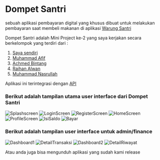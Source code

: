 # Dompet Santri

sebuah aplikasi pembayaran digital yang khusus dibuat untuk melakukan pembayaran saat membeli makanan di aplikasi [Warung Santri](https://github.com/erwinsanjaya165/Warsan)

Dompet Santri adalah Mini Project ke-2 yang saya kerjakan secara berkelompok yang terdiri dari : 
  1. [Saya sendiri](https://github.com/akmaltezar)
  2. [Muhammad Afif](https://github.com/ehpip)
  3. [Achmed Bintang](https://github.com/achmedbintangea)
  4. [Raihan Alwan](https://github.com/HanNPC)
  5. [Muhammad Nasrullah](https://github.com/muhammadnasrullah756)
  
Aplikasi ini terintegrasi dengan [API](https://documenter.getpostman.com/view/18855111/UVkjxJUQ#e6c2a1ae-07e2-410e-ab99-82741e94932e)

### Berikut adalah tampilan utama user interface dari Dompet Santri
![Splashscreen](https://github.com/akmaltezar/dompet-santri-mobile/blob/dompet-santri/akmal/src/docs/Splash%20Screen.png)
![LoginScreen](https://github.com/akmaltezar/dompet-santri-mobile/blob/dompet-santri/akmal/src/docs/Login.png)
![RegisterScreen](https://github.com/akmaltezar/dompet-santri-mobile/blob/dompet-santri/akmal/src/docs/Register.png)
![HomeScreen](https://github.com/akmaltezar/dompet-santri-mobile/blob/dompet-santri/akmal/src/docs/Home.png)
![ProfileScreen](https://github.com/akmaltezar/dompet-santri-mobile/blob/dompet-santri/akmal/src/docs/Profile.png)
![IsiSaldo](https://github.com/akmaltezar/dompet-santri-mobile/blob/dompet-santri/akmal/src/docs/Isi%20Saldo.png)
![Bayar](https://github.com/akmaltezar/dompet-santri-mobile/blob/dompet-santri/akmal/src/docs/Scanner.png)

### Berikut adalah tampilan user interface untuk admin/finance
![Dashboard1](https://github.com/akmaltezar/dompet-santri-mobile/blob/dompet-santri/akmal/src/docs/Dashboard%20Pengajuan.png)
![DetailTransaksi](https://github.com/akmaltezar/dompet-santri-mobile/blob/dompet-santri/akmal/src/docs/Detail%20Pengajuan.png)
![Dashboard2](https://github.com/akmaltezar/dompet-santri-mobile/blob/dompet-santri/akmal/src/docs/Dashboard%20Riwayat.png)
![DetailRiwayat](https://github.com/akmaltezar/dompet-santri-mobile/blob/dompet-santri/akmal/src/docs/Detail%20Riwayat.png)

Atau anda juga bisa mengunduh aplikasi yang sudah kami release
